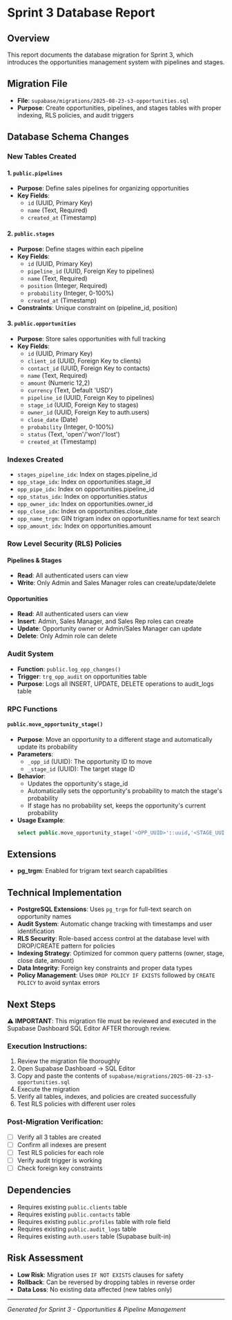 # Sprint 3 Database Report

## Overview
This report documents the database migration for Sprint 3, which introduces the opportunities management system with pipelines and stages.

## Migration File
- **File**: `supabase/migrations/2025-08-23-s3-opportunities.sql`
- **Purpose**: Create opportunities, pipelines, and stages tables with proper indexing, RLS policies, and audit triggers

## Database Schema Changes

### New Tables Created

#### 1. `public.pipelines`
- **Purpose**: Define sales pipelines for organizing opportunities
- **Key Fields**:
  - `id` (UUID, Primary Key)
  - `name` (Text, Required)
  - `created_at` (Timestamp)

#### 2. `public.stages`
- **Purpose**: Define stages within each pipeline
- **Key Fields**:
  - `id` (UUID, Primary Key)
  - `pipeline_id` (UUID, Foreign Key to pipelines)
  - `name` (Text, Required)
  - `position` (Integer, Required)
  - `probability` (Integer, 0-100%)
  - `created_at` (Timestamp)
- **Constraints**: Unique constraint on (pipeline_id, position)

#### 3. `public.opportunities`
- **Purpose**: Store sales opportunities with full tracking
- **Key Fields**:
  - `id` (UUID, Primary Key)
  - `client_id` (UUID, Foreign Key to clients)
  - `contact_id` (UUID, Foreign Key to contacts)
  - `name` (Text, Required)
  - `amount` (Numeric 12,2)
  - `currency` (Text, Default 'USD')
  - `pipeline_id` (UUID, Foreign Key to pipelines)
  - `stage_id` (UUID, Foreign Key to stages)
  - `owner_id` (UUID, Foreign Key to auth.users)
  - `close_date` (Date)
  - `probability` (Integer, 0-100%)
  - `status` (Text, 'open'/'won'/'lost')
  - `created_at` (Timestamp)

### Indexes Created
- `stages_pipeline_idx`: Index on stages.pipeline_id
- `opp_stage_idx`: Index on opportunities.stage_id
- `opp_pipe_idx`: Index on opportunities.pipeline_id
- `opp_status_idx`: Index on opportunities.status
- `opp_owner_idx`: Index on opportunities.owner_id
- `opp_close_idx`: Index on opportunities.close_date
- `opp_name_trgm`: GIN trigram index on opportunities.name for text search
- `opp_amount_idx`: Index on opportunities.amount

### Row Level Security (RLS) Policies

#### Pipelines & Stages
- **Read**: All authenticated users can view
- **Write**: Only Admin and Sales Manager roles can create/update/delete

#### Opportunities
- **Read**: All authenticated users can view
- **Insert**: Admin, Sales Manager, and Sales Rep roles can create
- **Update**: Opportunity owner or Admin/Sales Manager can update
- **Delete**: Only Admin role can delete

### Audit System
- **Function**: `public.log_opp_changes()`
- **Trigger**: `trg_opp_audit` on opportunities table
- **Purpose**: Logs all INSERT, UPDATE, DELETE operations to audit_logs table

### RPC Functions

#### `public.move_opportunity_stage()`
- **Purpose**: Move an opportunity to a different stage and automatically update its probability
- **Parameters**:
  - `_opp_id` (UUID): The opportunity ID to move
  - `_stage_id` (UUID): The target stage ID
- **Behavior**: 
  - Updates the opportunity's stage_id
  - Automatically sets the opportunity's probability to match the stage's probability
  - If stage has no probability set, keeps the opportunity's current probability
- **Usage Example**:
  ```sql
  select public.move_opportunity_stage('<OPP_UUID>'::uuid,'<STAGE_UUID>'::uuid);
  ```

## Extensions
- **pg_trgm**: Enabled for trigram text search capabilities

## Technical Implementation

- **PostgreSQL Extensions**: Uses `pg_trgm` for full-text search on opportunity names
- **Audit System**: Automatic change tracking with timestamps and user identification
- **RLS Security**: Role-based access control at the database level with DROP/CREATE pattern for policies
- **Indexing Strategy**: Optimized for common query patterns (owner, stage, close date, amount)
- **Data Integrity**: Foreign key constraints and proper data types
- **Policy Management**: Uses `DROP POLICY IF EXISTS` followed by `CREATE POLICY` to avoid syntax errors

## Next Steps

⚠️ **IMPORTANT**: This migration file must be reviewed and executed in the Supabase Dashboard SQL Editor AFTER thorough review.

### Execution Instructions:
1. Review the migration file thoroughly
2. Open Supabase Dashboard → SQL Editor
3. Copy and paste the contents of `supabase/migrations/2025-08-23-s3-opportunities.sql`
4. Execute the migration
5. Verify all tables, indexes, and policies are created successfully
6. Test RLS policies with different user roles

### Post-Migration Verification:
- [ ] Verify all 3 tables are created
- [ ] Confirm all indexes are present
- [ ] Test RLS policies for each role
- [ ] Verify audit trigger is working
- [ ] Check foreign key constraints

## Dependencies
- Requires existing `public.clients` table
- Requires existing `public.contacts` table
- Requires existing `public.profiles` table with role field
- Requires existing `public.audit_logs` table
- Requires existing `auth.users` table (Supabase built-in)

## Risk Assessment
- **Low Risk**: Migration uses `IF NOT EXISTS` clauses for safety
- **Rollback**: Can be reversed by dropping tables in reverse order
- **Data Loss**: No existing data affected (new tables only)

---
*Generated for Sprint 3 - Opportunities & Pipeline Management*